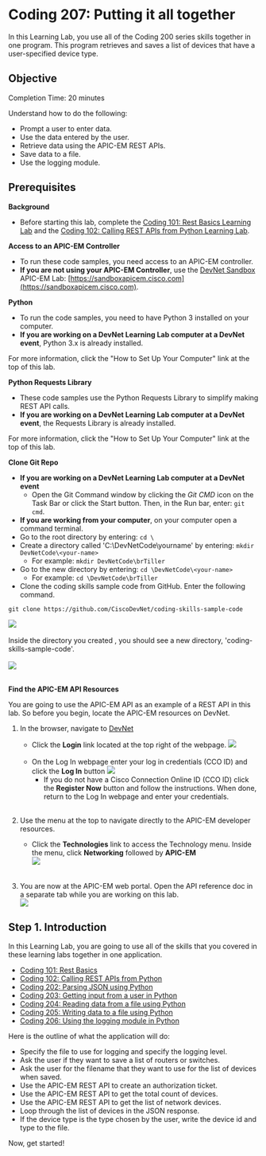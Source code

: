 # Coding 207: Putting it all together

In this Learning Lab, you use all of the Coding 200 series skills together in one program. This program retrieves and saves a list of devices that have a user-specified device type.


## Objective ##

Completion Time: 20 minutes

Understand how to do the following:
* Prompt a user to enter data.
* Use the data entered by the user.
* Retrieve data using the APIC-EM REST APIs.
* Save data to a file.
* Use the logging module.


## Prerequisites

**Background**
* Before starting this lab, complete the [Coding 101: Rest Basics Learning Lab](/lab/coding-101-rest-basics-ga/step/1) and the [Coding 102: Calling REST APIs from Python Learning Lab](/lab/coding-102-rest-python-ga/step/1).

**Access to an APIC-EM Controller**
* To run these code samples, you need access to an APIC-EM controller.
* **If you are not using your APIC-EM Controller**, use the [DevNet Sandbox](https://developer.cisco.com/site/devnet/sandbox/) APIC-EM Lab: [https://sandboxapicem.cisco.com](https://sandboxapicem.cisco.com).

**Python**
* To run the code samples, you need to have Python 3 installed on your computer.
* **If you are working on a DevNet Learning Lab computer at a DevNet event**, Python 3.x is already installed.

For more information, click the "How to Set Up Your Computer" link at the top of this lab.

**Python Requests Library**
* These code samples use the Python Requests Library to simplify making REST API calls.
* **If you are working on a DevNet Learning Lab computer at a DevNet event**, the Requests Library is already installed.

For more information, click the "How to Set Up Your Computer" link at the top of this lab.

**Clone Git Repo**
* **If you are working on a DevNet Learning Lab computer at a DevNet event**
    * Open the Git Command window by clicking the *Git CMD* icon on the Task Bar or click the Start button. Then, in the Run bar, enter: `git cmd`.
* **If you are working from your computer**, on your computer open a command terminal.
* Go to the root directory by entering: `cd \`
* Create a directory called 'C:\DevNetCode\yourname' by entering: `mkdir DevNetCode\<your-name>`
    * For example: `mkdir DevNetCode\brTiller`
* Go to the new directory by entering: `cd \DevNetCode\<your-name>`
    * For example: `cd \DevNetCode\brTiller`
* Clone the coding skills sample code from GitHub. Enter the following command.
```
git clone https://github.com/CiscoDevNet/coding-skills-sample-code
```
![](/posts/files/coding-207-putting-it-together-ga/assets/images/github-clone.png)<br/><br/>
Inside the directory you created , you should see a new directory, 'coding-skills-sample-code'.<br/><br/>
![](/posts/files/coding-207-putting-it-together-ga/assets/images/github-clone-listing.png)<br/><br/>


**Find the APIC-EM API Resources**

You are going to use the APIC-EM API as an example of a REST API in this lab. So before you begin, locate the APIC-EM resources on DevNet.

1. In the browser, navigate to <a href="https://developer.cisco.com" target="_blank">DevNet</a>
    * Click the **Login** link located at the top right of the webpage.
    ![](/posts/files/coding-207-putting-it-together-ga/assets/images/login.png)<br/><br/>        
    * On the Log In webpage enter your log in credentials (CCO ID) and click the **Log In** button
    ![](/posts/files/coding-207-putting-it-together-ga/assets/images/register.png)<br/>
       * If you do not have a Cisco Connection Online ID (CCO ID) click the **Register Now** button and follow the instructions. When done, return to the Log In webpage and enter your credentials.
<br/><br/>
2. Use the menu at the top to navigate directly to the APIC-EM developer resources.
   * Click the **Technologies** link to access the Technology menu. Inside the menu, click **Networking**  followed by **APIC-EM**<br/>
![](/posts/files/coding-207-putting-it-together-ga/assets/images/Menu.png)
    <br/><br/>

3. You are now at the APIC-EM web portal. Open the API reference doc in a separate tab while you are working on this lab.<br/>
![](/posts/files/coding-207-putting-it-together-ga/assets/images/Ref.png)
## Step 1. Introduction

In this Learning Lab, you are going to use all of the skills that you covered in these learning labs together in one application.

* [Coding 101: Rest Basics](/lab/coding-101-rest-basics-ga/step/1)
* [Coding 102: Calling REST APIs from Python](/lab/coding-102-rest-python-ga/step/1)
* [Coding 202: Parsing JSON using Python](/lab/coding-202-parsing-json/step/1)
* [Coding 203: Getting input from a user in Python](/lab/coding-203-getting-input/step/1)
* [Coding 204: Reading data from a file using Python](/lab/coding-204-reading-a-file/step/1)
* [Coding 205: Writing data to a file using Python](/lab/coding-205-writing-file-ga/step/1)
* [Coding 206: Using the logging module in Python](/lab/coding-206-logging/step/1)

Here is the outline of what the application will do:

* Specify the file to use for logging and specify the logging level.
* Ask the user if they want to save a list of routers or switches.
* Ask the user for the filename that they want to use for the list of devices when saved.
* Use the APIC-EM REST API to create an authorization ticket.
* Use the APIC-EM REST API to get the total count of devices.
* Use the APIC-EM REST API to get the list of network devices.
* Loop through the list of devices in the JSON response.
* If the device type is the type chosen by the user, write the device id and type to the file.


Now, get started!
